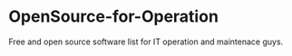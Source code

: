 # OpenSource-for-Operation
Free and open source software list for IT operation and maintenace guys. 
